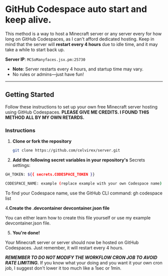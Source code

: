 # GitHub Codespace auto start and keep alive.

This method is a way to host a Minecraft server or any server every for how long on GitHub Codespaces, as I can't afford dedicated hosting. Keep in mind that the server will **restart every 4 hours** due to idle time, and it may take a while to start back up.

**Server IP**: `MCSoManyfaces.jsx.pm:25730`

- **Note**: Server restarts every 4 hours, and startup time may vary.
- No rules or admins—just have fun!

---

## Getting Started

Follow these instructions to set up your own free Minecraft server hosting using GitHub Codespaces. **PLEASE GIVE ME CREDITS. I FOUND THIS METHOD ALL BY MY OWN RETARDS.**

### Instructions

1. **Clone or fork the repository**  
   ```sh
   git clone https://github.com/celvirex/server.git

2. **Add the following secret variables in your repository's** Secrets settings:
```sh
GH_TOKEN: ${{ secrets.CODESPACE_TOKEN }}

CODESPACE_NAME: example (replace example with your own Codespace name)
```
To find your Codespace name, use the GitHub CLI command: gh codespace list

4.**Create the .devcontainer devcontainer.json file**

You can either learn how to create this file yourself or use my example devcontainer.json file.

5. **You're done!**

Your Minecraft server or server should now be hosted on GitHub Codespaces. Just remember, it will restart every 4 hours.

***REMEMBER TO DO NOT MODIFY THE WORKFLOW CRON JOB TO AVOID RATE LIMITING.***
If you know what your doing and you want it your own cron job, I suggest don't lower it too much like a 1sec or 1min.
